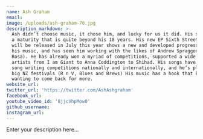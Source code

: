 ```yaml
---
name: Ash Graham
email:
image: /uploads/ash-graham-70.jpg
description_markdown: >-
  Ash didn’t choose music, it chose him, and lucky for us it did. His songs show
  a maturity that is quite beyond his 18 years. His new EP Sixth Street Soul
  will be released in July this year shows a new and developed progression in
  his music, and has seen him working with the likes of Andrew Spraggon (Sola
  Rosa). He has already won a myriad of competitions, supported a wide range of
  artists from I am Giant to Anna Coddington to Shihad. His songs have placed in
  song writing competitions nationally and internationally, and he’s playing the
  big NZ festivals (R n V, Blues and Brews) His music has a hook that keeps you
  wanting to come back for more.
website_url:
twitter_url: 'https://twitter.com/AshAshgraham'
facebook_url:
youtube_video_id: '8jjcVhpMow0'
github_username:
instagram_url:
---
```


Enter your description here...

